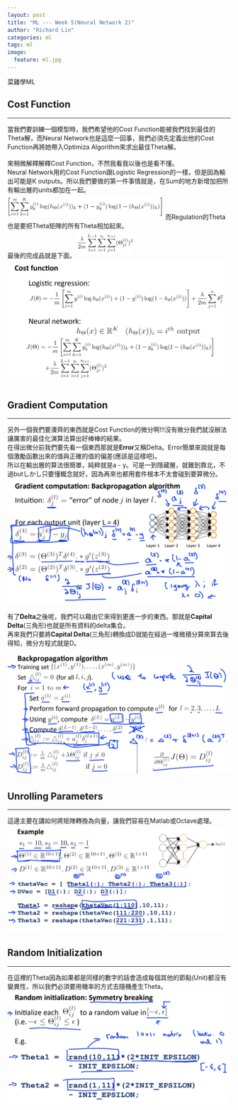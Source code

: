 ```yaml
---
layout: post
title: "ML --- Week 5(Neural Network 2)"
author: "Richard Lin"
categories: ml
tags: ml
image:
  feature: ml.jpg
---
```

菜雞學ML

## Cost Function
* * *
當我們要訓練一個模型時，我們希望他的Cost Function能被我們找到最佳的Theta解，而Neural Network也是這麼一回事，我們必須先定義出他的Cost Function再將她帶入Optimiza Algorithm來求出最佳Theta解。
<br>
<br>
來稍微解釋解釋Cost Function，不然我看我以後也是看不懂。<br>
Neural Network用的Cost Function跟Logistic Regression的一樣，但是因為輸出可能是K outputs。所以我們要做的第一件事情就是，在Sum的地方新增加把所有輸出層的units都加在一起。
<img src="../assets/img/ml/w5_2.jpg" style="width:70%; border-radius:10px; padding:5px 0 5px 0;">
而Regulation的Theta也是要把Theta矩陣的所有Theta相加起來。<br>
最後的完成品就是下面。
<img src="../assets/img/ml/w5_3.jpg" style="width:25%; border-radius:10px; padding:5px 0 5px 0;">
<img src="../assets/img/ml/w5_1.jpg" style="width:100%; border-radius:10px; padding:5px 0 5px 0;">

## Gradient Computation
* * *
另外一個我們要湊齊的東西就是Cost Function的微分啊!!!沒有微分我們就沒辦法讓厲害的最佳化演算法算出好棒棒的結果。<br>
在得出微分前我們要先看一個東西那就是**Error**又稱Delta。Error簡單來說就是每個激勵函數出來的值與正確的值的偏差(應該是這樣吧)。<br>
所以在輸出層的算法很簡單，純粹就是a - y。可是一到隱藏層，就難到靠北，不過butしかし只要懂概念就好，因為再來也都用套件根本不太會碰到要算微分。
<img src="../assets/img/ml/w5_4.jpg" style="width:100%; border-radius:10px; padding:5px 0 5px 0;">

有了**Delta**之後呢，我們可以藉由它來得到更進一步的東西。那就是**Capital Delta**(三角形)也就是所有資料的delta集合。<br>
再來我們只要將**Capital Delta**(三角形)轉換成D就能在經過一堆微積分算來算去後得知，微分方程式就是D。
<img src="../assets/img/ml/w5_5.jpg" style="width:100%; border-radius:10px; padding:5px 0 5px 0;">

## Unrolling Parameters
* * *
這邊主要在講如何將矩陣轉換為向量，讓我們容易在Matlab或Octave處理。
<img src="../assets/img/ml/w5_6.jpg" style="width:100%; border-radius:10px; padding:5px 0 5px 0;">

## Random Initialization
* * *
在這裡的Theta因為如果都是同樣的數字的話會造成每個其他的節點(Unit)都沒有變異性，所以我們必須要用機率的方式去隨機產生Theta。
<img src="../assets/img/ml/w5_7.jpg" style="width:100%; border-radius:10px; padding:5px 0 5px 0;">






